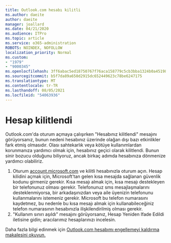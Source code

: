 ```yaml
---
title: Outlook.com hesabı kilitli
ms.author: daeite
author: daeite
manager: joallard
ms.date: 04/21/2020
ms.audience: ITPro
ms.topic: article
ms.service: o365-administration
ROBOTS: NOINDEX, NOFOLLOW
localization_priority: Normal
ms.custom:
- "1979"
- "9000345"
ms.openlocfilehash: 3ff6abac5ed18750767f76aca158779c5cb3bba1324b0a451987cc37b4b0e239
ms.sourcegitcommit: b5f7da89a650d2915dc652449623c78be6247175
ms.translationtype: MT
ms.contentlocale: tr-TR
ms.lasthandoff: 08/05/2021
ms.locfileid: "54063936"
---
```

# <a name="account-locked"></a>Hesap kilitlendi

Outlook.com'da oturum açmaya çalışırken "Hesabınız kilitlendi" mesajını görüyorsanız, bunun nedeni hesabınız üzerinde olağan dışı bazı etkinlikler fark etmiş olmasıdır. Olası sahtekarlık veya kötüye kullanımlardan korunmanıza yardımcı olmak için, hesabınız geçici olarak kilitlendi. Bunun sinir bozucu olduğunu biliyoruz, ancak birkaç adımda hesabınıza dönmenize yardımcı olabiliriz.

1. Oturum [account.microsoft.com](https://go.microsoft.com/fwlink/?linkid=2090484) ve kilitli hesabınızla oturum açın. Hesap kilidini açmak için, Microsoft'tan gelen kısa mesajda sağlanan güvenlik kodunu girmeniz gerekir. Kısa mesajı almak için, kısa mesajı destekleyen bir telefonunuz olması gerekir. Telefonunuz sms mesajlaşmalarını desteklenmiyorsa, bir arkadaşınızdan veya aile üyenizin telefonunu kullanmalarını istemeniz gerekir. Microsoft bu telefon numarasını kaydetmez, bu nedenle bu kısa mesajı almak için kullanabileceğiniz telefon numarasının hesabınızla ilişkilendirilmiş olması gerekir.
2. "Kullanım sınırı aşıldı" mesajını görüyorsanız, [](https://go.microsoft.com/fwlink/?linkid=2090483) Hesap Yeniden Ifade Edildi iletisine gidin; aracılarımız hesaplarınızı incelesin.

Daha fazla bilgi edinmek için [Outlook.com hesabımı engellemeyi kaldırma makalesini okuyun.](https://support.office.com/article/f4ad2701-d166-4d8b-8a6a-9af2a1f8a4c4?wt.mc_id=Office_Outlook_com_Alchemy) 